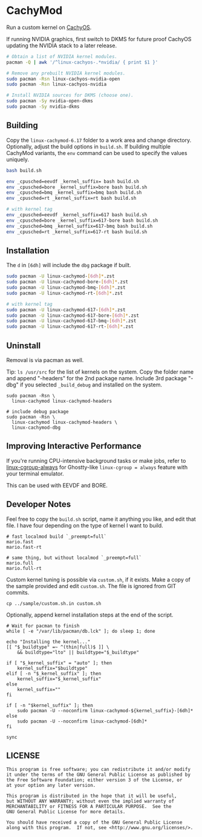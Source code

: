 # CachyMod

Run a custom kernel on [CachyOS](https://cachyos.org/).

If running NVIDIA graphics, first switch to DKMS for future proof CachyOS
updating the NVIDIA stack to a later release.

```bash
# Obtain a list of NVIDIA kernel modules.
pacman -Q | awk '/^linux-cachyos-.*nvidia/ { print $1 }'

# Remove any prebuilt NVIDIA kernel modules.
sudo pacman -Rsn linux-cachyos-nvidia-open
sudo pacman -Rsn linux-cachyos-nvidia

# Install NVIDIA sources for DKMS (choose one).
sudo pacman -Sy nvidia-open-dkms
sudo pacman -Sy nvidia-dkms
```

## Building

Copy the `linux-cachymod-6.17` folder to a work area and change
directory. Optionally, adjust the build options in `build.sh`.
If building multiple CachyMod variants, the `env` command can
be used to specify the values uniquely.

```bash
bash build.sh

env _cpusched=eevdf _kernel_suffix= bash build.sh
env _cpusched=bore _kernel_suffix=bore bash build.sh
env _cpusched=bmq _kernel_suffix=bmq bash build.sh
env _cpusched=rt _kernel_suffix=rt bash build.sh

# with kernel tag
env _cpusched=eevdf _kernel_suffix=617 bash build.sh
env _cpusched=bore _kernel_suffix=617-bore bash build.sh
env _cpusched=bmq _kernel_suffix=617-bmq bash build.sh
env _cpusched=rt _kernel_suffix=617-rt bash build.sh
```

## Installation

The `d` in `[6dh]` will include the `dbg` package if built.

```bash
sudo pacman -U linux-cachymod-[6dh]*.zst
sudo pacman -U linux-cachymod-bore-[6dh]*.zst
sudo pacman -U linux-cachymod-bmq-[6dh]*.zst
sudo pacman -U linux-cachymod-rt-[6dh]*.zst

# with kernel tag
sudo pacman -U linux-cachymod-617-[6dh]*.zst
sudo pacman -U linux-cachymod-617-bore-[6dh]*.zst
sudo pacman -U linux-cachymod-617-bmq-[6dh]*.zst
sudo pacman -U linux-cachymod-617-rt-[6dh]*.zst
```

## Uninstall

Removal is via pacman as well.

Tip: `ls /usr/src` for the list of kernels on the system.
Copy the folder name and append "-headers" for the 2nd
package name. Include 3rd package "-dbg" if you selected
`_build_debug` and installed on the system.

```text
sudo pacman -Rsn \
  linux-cachymod linux-cachymod-headers

# include debug package
sudo pacman -Rsn \
  linux-cachymod linux-cachymod-headers \
  linux-cachymod-dbg
```

## Improving Interactive Performance

If you're running CPU-intensive background tasks or make jobs, refer to
[linux-cgroup-always](https://github.com/marioroy/linux-cgroup-always)
for Ghostty-like `linux-cgroup = always` feature with your terminal emulator.

This can be used with EEVDF and BORE.

## Developer Notes

Feel free to copy the `build.sh` script, name it anything
you like, and edit that file. I have four depending on the
type of kernel I want to build.

```text
# fast localmod build `_preempt=full`
mario.fast
mario.fast-rt

# same thing, but without localmod `_preempt=full`
mario.full
mario.full-rt
```

Custom kernel tuning is possible via `custom.sh`, if it exists.
Make a copy of the sample provided and edit `custom.sh`. The file
is ignored from GIT commits.

```text
cp ../sample/custom.sh.in custom.sh
```

Optionally, append kernel installation steps at the end of the script.

```text
# Wait for pacman to finish
while [ -e "/var/lib/pacman/db.lck" ]; do sleep 1; done

echo "Installing the kernel..."
[[ "$_buildtype" =~ ^(thin|full)$ ]] \
    && buildtype="lto" || buildtype="$_buildtype"

if [ "$_kernel_suffix" = "auto" ]; then
    kernel_suffix="$buildtype"
elif [ -n "$_kernel_suffix" ]; then
    kernel_suffix="$_kernel_suffix"
else
    kernel_suffix=""
fi

if [ -n "$kernel_suffix" ]; then
    sudo pacman -U --noconfirm linux-cachymod-${kernel_suffix}-[6dh]*
else
    sudo pacman -U --noconfirm linux-cachymod-[6dh]*
fi

sync
```

## LICENSE

```text
This program is free software; you can redistribute it and/or modify
it under the terms of the GNU General Public License as published by
the Free Software Foundation; either version 3 of the License, or
at your option any later version.

This program is distributed in the hope that it will be useful,
but WITHOUT ANY WARRANTY; without even the implied warranty of
MERCHANTABILITY or FITNESS FOR A PARTICULAR PURPOSE.  See the
GNU General Public License for more details.

You should have received a copy of the GNU General Public License
along with this program.  If not, see <http://www.gnu.org/licenses/>.
```

